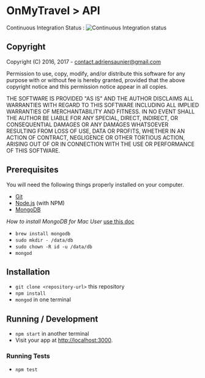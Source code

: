 # OnMyTravel > API

Continuous Integration Status :
![Continuous Integration status](https://travis-ci.org/OnMyTravel/api.svg?branch=master)

## Copyright

Copyright (C) 2016, 2017 - <contact.adriensaunier@gmail.com>

Permission to use, copy, modify, and/or distribute this software for any
purpose with or without fee is hereby granted, provided that the above
copyright notice and this permission notice appear in all copies.

THE SOFTWARE IS PROVIDED "AS IS" AND THE AUTHOR DISCLAIMS ALL WARRANTIES
WITH REGARD TO THIS SOFTWARE INCLUDING ALL IMPLIED WARRANTIES OF
MERCHANTABILITY AND FITNESS. IN NO EVENT SHALL THE AUTHOR BE LIABLE FOR
ANY SPECIAL, DIRECT, INDIRECT, OR CONSEQUENTIAL DAMAGES OR ANY DAMAGES
WHATSOEVER RESULTING FROM LOSS OF USE, DATA OR PROFITS, WHETHER IN AN ACTION
OF CONTRACT, NEGLIGENCE OR OTHER TORTIOUS ACTION, ARISING OUT OF OR IN
CONNECTION WITH THE USE OR PERFORMANCE OF THIS SOFTWARE.


## Prerequisites

You will need the following things properly installed on your computer.

* [Git](https://git-scm.com/)
* [Node.js](https://nodejs.org/) (with NPM)
* [MongoDB](https://mongodb.com) 

_How to install MongoDB for Mac User_ 
[use this doc](https://docs.mongodb.com/manual/tutorial/install-mongodb-on-os-x/)
* `brew install mongodb` 
* `sudo mkdir - /data/db`
* `sudo chown -R id -u /data/db`
* `mongod`


## Installation

* `git clone <repository-url>` this repository
* `npm install`
* `mongod` in one terminal

## Running / Development

* `npm start` in another terminal
* Visit your app at [http://localhost:3000](http://localhost:3000).

### Running Tests

* `npm test`

